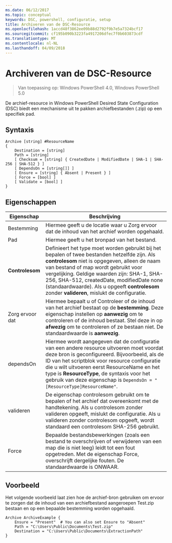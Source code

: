 ```yaml
---
ms.date: 06/12/2017
ms.topic: conceptual
keywords: DSC, powershell, configuratie, setup
title: Archiveren van de DSC-Resource
ms.openlocfilehash: 1accd48f3862ee09b88d2792f9b7e5a7324bcf17
ms.sourcegitcommit: cf195b090b3223fa4917206dfec7f0b603873cdf
ms.translationtype: MT
ms.contentlocale: nl-NL
ms.lasthandoff: 04/09/2018
---
```

# <a name="dsc-archive-resource"></a>Archiveren van de DSC-Resource

> Van toepassing op: Windows PowerShell 4.0, Windows PowerShell 5.0

De archief-resource in Windows PowerShell Desired State Configuration (DSC) biedt een mechanisme uit te pakken archiefbestanden (.zip) op een specifiek pad.

## <a name="syntax"></a>Syntaxis
```MOF
Archive [string] #ResourceName
{
    Destination = [string]
    Path = [string]
    [ Checksum = [string] { CreatedDate | ModifiedDate | SHA-1 | SHA-256 | SHA-512 } ]
    [ DependsOn = [string[]] ]
    [ Ensure = [string] { Absent | Present } ]
    [ Force = [bool] ]
    [ Validate = [bool] ]
}
```

## <a name="properties"></a>Eigenschappen

|  Eigenschap  |  Beschrijving   |
|---|---|
| Bestemming| Hiermee geeft u de locatie waar u Zorg ervoor dat de inhoud van het archief worden opgehaald.|
| Pad| Hiermee geeft u het bronpad van het bestand.|
| __Controlesom__| Definieert het type moet worden gebruikt bij het bepalen of twee bestanden hetzelfde zijn. Als __controlesom__ niet is opgegeven, alleen de naam van bestand of map wordt gebruikt voor vergelijking. Geldige waarden zijn: SHA-1, SHA-256, SHA-512, createdDate, modifiedDate none (standaardwaarde). Als u opgeeft __controlesom__ zonder __valideren__, mislukt de configuratie.|
| Zorg ervoor dat| Hiermee bepaalt u of Controleer of de inhoud van het archief bestaat op de __bestemming__. Deze eigenschap instellen op __aanwezig__ om te controleren of de inhoud bestaat. Stel deze in op __afwezig__ om te controleren of ze bestaan niet. De standaardwaarde is __aanwezig__.|
| dependsOn | Hiermee wordt aangegeven dat de configuratie van een andere resource uitvoeren moet voordat deze bron is geconfigureerd. Bijvoorbeeld, als de ID van het scriptblok voor resource configuratie die u wilt uitvoeren eerst ResourceName en het type is __ResourceType__, de syntaxis voor het gebruik van deze eigenschap is `DependsOn = "[ResourceType]ResourceName"`.|
| valideren| De eigenschap controlesom gebruikt om te bepalen of het archief dat overeenkomt met de handtekening. Als u controlesom zonder valideren opgeeft, mislukt de configuratie. Als u valideren zonder controlesom opgeeft, wordt standaard een controlesom SHA-256 gebruikt.|
| Force| Bepaalde bestandsbewerkingen (zoals een bestand te overschrijven of verwijderen van een map die is niet leeg) leidt tot een fout opgetreden. Met de eigenschap Force, overschrijft dergelijke fouten. De standaardwaarde is ONWAAR.|

## <a name="example"></a>Voorbeeld

Het volgende voorbeeld laat zien hoe de archief-bron gebruiken om ervoor te zorgen dat de inhoud van een archiefbestand aangeroepen Test.zip bestaan en op een bepaalde bestemming worden opgehaald.

```
Archive ArchiveExample {
    Ensure = "Present"  # You can also set Ensure to "Absent"
    Path = "C:\Users\Public\Documents\Test.zip"
    Destination = "C:\Users\Public\Documents\ExtractionPath"
}
```